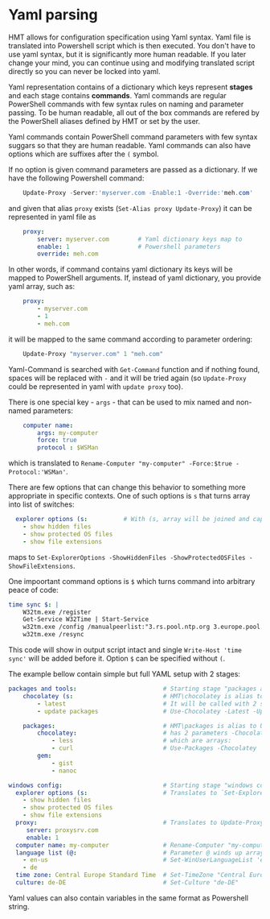 # Yaml parsing

HMT allows for configuration specification using Yaml syntax. Yaml file is translated into Powershell script which is then executed. You don't have to use yaml syntax, but it is significantly more human readable. If you later change your mind, you can continue using and modifying translated script directly so you can never be locked into yaml.

Yaml representation contains of a dictionary which keys represent **stages** and each stage contains **commands**. Yaml commands are regular PowerShell commands with few syntax rules on naming and parameter passing. To be human readable, all out of the box commands are refered by the PowerShell aliases defined by HMT or set by the user.

Yaml commands contain PowerShell command parameters with few syntax suggars so that they are human readable. Yaml commands can also have options which are suffixes after the `(` symbol. 

If no option is given command parameters are passed as a dictionary. If we have the following Powershell command:

```powershell
    Update-Proxy -Server:'myserver.com -Enable:1 -Override:'meh.com'
```
and given that alias `proxy` exists (`Set-Alias proxy Update-Proxy`) it can be represented in yaml file as

```yaml
    proxy:
        server: myserver.com        # Yaml dictionary keys map to
        enable: 1                   # Powershell parameters
        override: meh.com
```

In other words, if command contains yaml dictionary its keys will be mapped to PowerShell arguments. If, instead of yaml dictionary, you provide yaml array, such as:

```yaml
    proxy:
        - myserver.com     
        - 1
        - meh.com
```
it will be mapped to the same command according to parameter ordering:

```powershell
    Update-Proxy "myserver.com" 1 "meh.com"
```

Yaml-Command is searched with `Get-Command` function and if nothing found, spaces will be replaced with `-` and it will be tried again (so `Update-Proxy` could be represented in yaml with `update proxy` too).

There is one special key - `args` - that can be used to mix named and non-named parameters:

```yaml
    computer name:
        args: my-computer
        force: true
        protocol : $WSMan
```
which is translated to `Rename-Computer "my-computer" -Force:$true -Protocol:'WSMan'`.

There are few options that can change this behavior to something more appropriate in specific contexts. One of such options is `s` that turns array into list of switches:

```yaml
  explorer options (s:          # With (s, array will be joined and capitalized
    - show hidden files        
    - show protected OS files
    - show file extensions
```
maps to `Set-ExplorerOptions -ShowHiddenFiles -ShowProtectedOSFiles -ShowFileExtensions`. 

One impoortant command options is `$` which turns command into arbitrary peace of code:

```yaml
time sync $: |
    W32tm.exe /register
    Get-Service W32Time | Start-Service
    w32tm.exe /config /manualpeerlist:"3.rs.pool.ntp.org 3.europe.pool.ntp.org" /syncfromflags:manual /update
    w32tm.exe /resync
```
This code will show in output script intact and single `Write-Host 'time sync'` will be added before it. 
Option `$` can be specified without `(`.

The example bellow contain simple but full YAML setup with 2 stages:

```yaml
packages and tools:                        # Starting stage "packages and tools"
    chocolatey (s:                         # HMT\chocolatey is alias to Use-Chocolatey
        - latest                           # It will be called with 2 switch parameters
        - update packages                  # Use-Chocolatey -Latest -UpdatePackages

    packages:                              # HMT\packages is alias to Use-Packages and it
        chocolatey:                        # has 2 parameters -Chocolatey and -Gem
            - less                         # which are arrays:
            - curl                         # Use-Packages -Chocolatey 'less','curl' -Gem 'gist','nanoc'
        gem:
            - gist
            - nanoc

windows config:                            # Starting stage "windows config"
  explorer options (s:                     # Translates to `Set-ExplorerOptions` with switches
    - show hidden files
    - show protected OS files
    - show file extensions
  proxy:                                   # Translates to Update-Proxy -Server proxysrv.com -Enable 1
     server: proxysrv.com
     enable: 1
  computer name: my-computer               # Rename-Computer "my-computer"
  language list (@:                        # Parameter @ winds up array to first argument so this is
    - en-us                                # Set-WinUserLanguageList 'enu-us','de'
    - de
  time zone: Central Europe Standard Time  # Set-TimeZone "Central Europe Standard Time"
  culture: de-DE                           # Set-Culture "de-DE"
```

Yaml values can also contain variables in the same format as Powershell string.